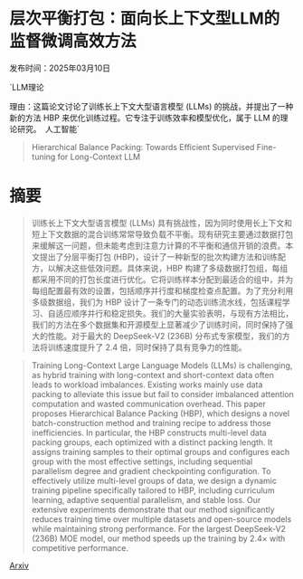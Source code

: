 # 层次平衡打包：面向长上下文型LLM的监督微调高效方法

发布时间：2025年03月10日

`LLM理论

理由：这篇论文讨论了训练长上下文大型语言模型 (LLMs) 的挑战，并提出了一种新的方法 HBP 来优化训练过程。它专注于训练效率和模型优化，属于 LLM 的理论研究。` `人工智能`

> Hierarchical Balance Packing: Towards Efficient Supervised Fine-tuning for Long-Context LLM

# 摘要

> 训练长上下文大型语言模型 (LLMs) 具有挑战性，因为同时使用长上下文和短上下文数据的混合训练常常导致负载不平衡。现有研究主要通过数据打包来缓解这一问题，但未能考虑到注意力计算的不平衡和通信开销的浪费。本文提出了分层平衡打包 (HBP)，设计了一种新型的批次构建方法和训练配方，以解决这些低效问题。具体来说，HBP 构建了多级数据打包组，每组都采用不同的打包长度进行优化。它将训练样本分配到最适合的组中，并为每组配置最有效的设置，包括顺序并行度和梯度检查点配置。为了充分利用多级数据组，我们为 HBP 设计了一条专门的动态训练流水线，包括课程学习、自适应顺序并行和稳定损失。我们的大量实验表明，与现有方法相比，我们的方法在多个数据集和开源模型上显著减少了训练时间，同时保持了强大的性能。对于最大的 DeepSeek-V2 (236B) 分布式专家模型，我们的方法将训练速度提升了 2.4 倍，同时保持了具有竞争力的性能。

> Training Long-Context Large Language Models (LLMs) is challenging, as hybrid training with long-context and short-context data often leads to workload imbalances. Existing works mainly use data packing to alleviate this issue but fail to consider imbalanced attention computation and wasted communication overhead. This paper proposes Hierarchical Balance Packing (HBP), which designs a novel batch-construction method and training recipe to address those inefficiencies. In particular, the HBP constructs multi-level data packing groups, each optimized with a distinct packing length. It assigns training samples to their optimal groups and configures each group with the most effective settings, including sequential parallelism degree and gradient checkpointing configuration. To effectively utilize multi-level groups of data, we design a dynamic training pipeline specifically tailored to HBP, including curriculum learning, adaptive sequential parallelism, and stable loss. Our extensive experiments demonstrate that our method significantly reduces training time over multiple datasets and open-source models while maintaining strong performance. For the largest DeepSeek-V2 (236B) MOE model, our method speeds up the training by 2.4$\times$ with competitive performance.

[Arxiv](https://arxiv.org/abs/2503.07680)